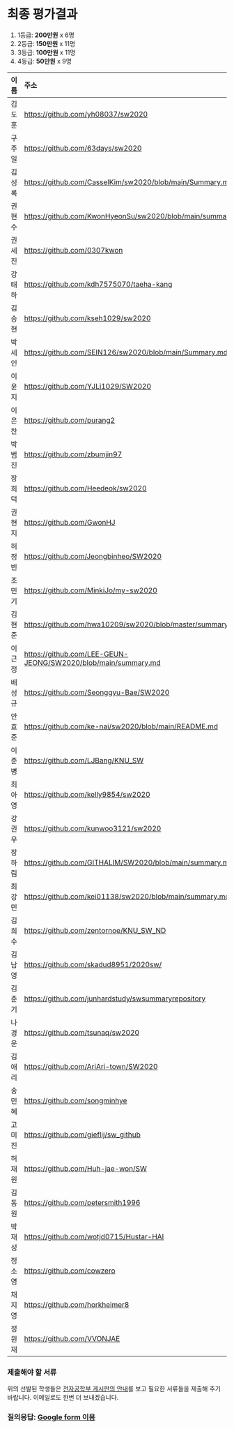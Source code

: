 # 최종 평가결과

1. 1등급: __200만원__ x 6명
1. 2등급: __150만원__ x 11명
1. 3등급: __100만원__ x 11명
1. 4등급: __50만원__ x 9명

| 이름 | 주소 | S+ | S | A | B | 점수 | __등급__ |    
|:---|:---|---:|---:|---:|---:|---:|:---:|
| 김도훈        | https://github.com/yh08037/sw2020                             | 9     | 0     | 1     | 0     | 187   | 1등급|
| 구주일        | https://github.com/63days/sw2020                              | 8     | 2     | 0     | 0     | 184   | 1등급|
| 김성록        | https://github.com/CasselKim/sw2020/blob/main/Summary.md      | 8     | 0     | 1     | 1     | 170   | 1등급|
| 권현수        | https://github.com/KwonHyeonSu/sw2020/blob/main/summary.md    | 7     | 3     | 0     | 0     | 176   | 1등급|
| 권세진        | https://github.com/0307kwon                                   | 6     | 4     | 0     | 0     | 168   | 1등급|
| 강태하        | https://github.com/kdh7575070/taeha-kang                      | 6     | 3     | 1     | 0     | 163   | 1등급|
| 김승현        | https://github.com/kseh1029/sw2020                            | 6     | 1     | 2     | 1     | 149   | 2등급|
| 박세인        | https://github.com/SEIN126/sw2020/blob/main/Summary.md        | 3     | 6     | 1     | 0     | 139   | 2등급|
| 이윤지        | https://github.com/YJLi1029/SW2020                            | 4     | 4     | 1     | 1     | 138   | 2등급|
| 이은찬        | https://github.com/purang2                                    | 4     | 3     | 3     | 0     | 137   | 2등급|
| 박범진        | https://github.com/zbumjin97                                  | 3     | 5     | 2     | 0     | 134   | 2등급|
| 장희덕        | https://github.com/Heedeok/sw2020                             | 3     | 4     | 2     | 1     | 125   | 2등급|
| 권현지        | https://github.com/GwonHJ                                     | 3     | 4     | 2     | 0     | 122   | 2등급|
| 허정빈        | https://github.com/Jeongbinheo/SW2020                         | 0     | 10    | 0     | 0     | 120   | 2등급|
| 조민기        | https://github.com/MinkiJo/my-sw2020                          | 1     | 7     | 2     | 0     | 118   | 2등급|
| 김현준        | https://github.com/hwa10209/sw2020/blob/master/summary.md     | 1     | 7     | 2     | 0     | 118   | 2등급|
| 이근정        | https://github.com/LEE-GEUN-JEONG/SW2020/blob/main/summary.md | 0     | 8     | 2     | 0     | 110   | 2등급|
| 배성규        | https://github.com/Seonggyu-Bae/SW2020                        | 0     | 6     | 4     | 0     | 100   | 3등급|
| 안효준        | https://github.com/ke-nai/sw2020/blob/main/README.md          | 0     | 5     | 5     | 0     | 95    | 3등급|
| 이준병        | https://github.com/LJBang/KNU_SW                              | 0     | 5     | 3     | 2     | 87    | 3등급|
| 최아영        | https://github.com/kelly9854/sw2020                           | 0     | 4     | 5     | 1     | 86    | 3등급|
| 강권우        | https://github.com/kunwoo3121/sw2020                          | 0     | 4     | 5     | 1     | 86    | 3등급|
| 장하림        | https://github.com/GITHALIM/SW2020/blob/main/summary.md       | 0     | 2     | 8     | 0     | 80    | 3등급|
| 최강민        | https://github.com/kei01138/sw2020/blob/main/summary.md       | 3     | 0     | 2     | 1     | 77    | 3등급|
| 김희수        | https://github.com/zentornoe/KNU_SW_ND                        | 0     | 3     | 5     | 2     | 77    | 3등급|
| 김남영        | https://github.com/skadud8951/2020sw/                         | 1     | 1     | 5     | 3     | 76    | 3등급|
| 김준기        | https://github.com/junhardstudy/swsummaryrepository           | 0     | 3     | 4     | 3     | 73    | 3등급|
| 나경운        | https://github.com/tsunaq/sw2020                              | 1     | 0     | 6     | 3     | 71    | 3등급|
| 김애리        | https://github.com/AriAri-town/SW2020                         | 0     | 0     | 6     | 4     | 54    | 4등급|
| 송민혜        | https://github.com/songminhye                                 | 0     | 0     | 6     | 1     | 45    | 4등급|
| 고미진        | https://github.com/gieflij/sw_github                          | 0     | 1     | 2     | 6     | 44    | 4등급|
| 허재원        | https://github.com/Huh-jae-won/SW                             | 0     | 0     | 3     | 6     | 39    | 4등급|
| 김동원        | https://github.com/petersmith1996                             | 0     | 0     | 2     | 8     | 38    | 4등급|
| 박재성        | https://github.com/wotjd0715/Hustar-HAI                       | 0     | 0     | 2     | 7     | 35    | 4등급|
| 정소영        | https://github.com/cowzero                                    | 0     | 0     | 3     | 2     | 27    | 4등급|
| 채지영        | https://github.com/horkheimer8                                | 0     | 0     | 0     | 8     | 24    | 4등급|
| 정원재        | https://github.com/VVONJAE                                    | 0     | 0     | 2     | 3     | 23    | 4등급|

### 제출해야 할 서류
위의 선발된 학생들은 [전자공학부 게시판의 안내](http://see.knu.ac.kr/content/board/notice.html?pg=vv&fidx=98384&gtid=notice&opt=&sword=&page=1)를 보고 
필요한 서류들을 제출해 주기 바랍니다. 이메일로도 한번 더 보내겠습니다.

### 질의응답: [Google form 이용](https://docs.google.com/forms/d/e/1FAIpQLSdN5AtF8bDQDJN3Vh896W_iKJfcE2RMJBCAl9A69kzLvkrcow/viewform?usp=sf_link)
